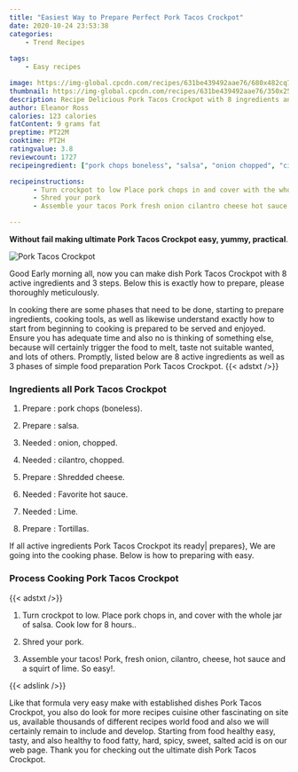 ```yaml
---
title: "Easiest Way to Prepare Perfect Pork Tacos Crockpot"
date: 2020-10-24 23:53:38
categories:
    - Trend Recipes
    
tags:
    - Easy recipes

image: https://img-global.cpcdn.com/recipes/631be439492aae76/680x482cq70/pork-tacos-crockpot-recipe-main-photo.jpg
thumbnail: https://img-global.cpcdn.com/recipes/631be439492aae76/350x250cq70/pork-tacos-crockpot-recipe-main-photo.jpg
description: Recipe Delicious Pork Tacos Crockpot with 8 ingredients and 3 stages of easy cooking.
author: Eleanor Ross
calories: 123 calories
fatContent: 9 grams fat
preptime: PT22M
cooktime: PT2H
ratingvalue: 3.8
reviewcount: 1727
recipeingredient: ["pork chops boneless", "salsa", "onion chopped", "cilantro chopped", "Shredded cheese", "Favorite hot sauce", "Lime", "Tortillas"]

recipeinstructions: 
      - Turn crockpot to low Place pork chops in and cover with the whole jar of salsa Cook low for 8 hours 
      - Shred your pork 
      - Assemble your tacos Pork fresh onion cilantro cheese hot sauce and a squirt of lime So easy

---
```




**Without fail making ultimate Pork Tacos Crockpot easy, yummy, practical**. 


![Pork Tacos Crockpot](https://img-global.cpcdn.com/recipes/631be439492aae76/680x482cq70/pork-tacos-crockpot-recipe-main-photo.jpg "Pork Tacos Crockpot")




Good Early morning all, now you can make dish Pork Tacos Crockpot with 8 active ingredients and 3 steps. Below this is exactly how to prepare, please thoroughly meticulously.

In cooking there are some phases that need to be done, starting to prepare ingredients, cooking tools, as well as likewise understand exactly how to start from beginning to cooking is prepared to be served and enjoyed. Ensure you has adequate time and also no is thinking of something else, because will certainly trigger the food to melt, taste not suitable wanted, and lots of others. Promptly, listed below are 8 active ingredients as well as 3 phases of simple food preparation Pork Tacos Crockpot.
{{< adstxt />}}

### Ingredients all Pork Tacos Crockpot


1. Prepare  : pork chops (boneless).

1. Prepare  : salsa.

1. Needed  : onion, chopped.

1. Needed  : cilantro, chopped.

1. Prepare  : Shredded cheese.

1. Needed  : Favorite hot sauce.

1. Needed  : Lime.

1. Prepare  : Tortillas.



If all active ingredients Pork Tacos Crockpot its ready| prepares}, We are going into the cooking phase. Below is how to preparing with easy.

### Process Cooking Pork Tacos Crockpot

{{< adstxt />}}


1. Turn crockpot to low. Place pork chops in, and cover with the whole jar of salsa. Cook low for 8 hours..



1. Shred your pork.



1. Assemble your tacos! Pork, fresh onion, cilantro, cheese, hot sauce and a squirt of lime. So easy!.





{{< adslink />}}

Like that formula very easy make with established dishes Pork Tacos Crockpot, you also do look for more recipes cuisine other fascinating on site us, available thousands of different recipes world food and also we will certainly remain to include and develop. Starting from food healthy easy, tasty, and also healthy to food fatty, hard, spicy, sweet, salted acid is on our web page. Thank you for checking out the ultimate dish Pork Tacos Crockpot.
